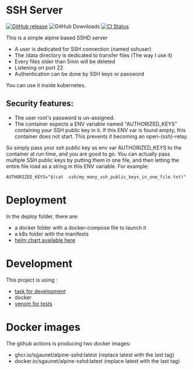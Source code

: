 # SSH Server

[![GitHub release](https://img.shields.io/github/release/sgaunet/alpine-sshd.svg)](https://github.com/sgaunet/helm-alpine-sshd/releases/latest)
![GitHub Downloads](https://img.shields.io/github/downloads/sgaunet/alpine-sshd/total)
[![CI Status](https://github.com/sgaunet/alpine-sshd/actions/workflows/publish.yml/badge.svg)](https://github.com/sgaunet/alpine-sshd/actions/workflows/publish.yml)

This is a simple alpine based SSHD server

  * A user is dedicated for SSH connection (named sshuser)
  * The /data directory is dedicated to transfer files (The way I use it)
  * Every files older than 5min will be deleted
  * Listening on port 22
  * Authentication can be done by SSH keys or password
  
You can use it inside kubernetes.

## Security features:

* The user root's password is un-assigned. 
* The container expects a ENV variable named "AUTHORIZED_KEYS" containing your SSH public key in it. If this ENV var is found empty, this container does not start. This prevents it becoming an open-(ssh)-relay. 

So simply pass your ssh public key as env var AUTHORIZED_KEYS to the container at run time, and you are good to go. You can actually pass multiple SSH public keys by putting them in one file, and then letting the entire file load as a string in this ENV variable. For example:

```
AUTHORIZED_KEYS="$(cat .ssh/my_many_ssh_public_keys_in_one_file.txt)"
```

# Deployment

In the deploy folder, there are:

* a docker folder with a docker-compose file to launch it
* a k8s folder with the manifests
* [helm chart available here](https://github.com/sgaunet/helm-alpine-sshd)

# Development

This project is using :

* [task for development](https://taskfile.dev/#/)
* docker
* [venom for tests](https://github.com/ovh/venom)

# Docker images

The github actions is producing two docker images:

* ghcr.io/sgaunet/alpine-sshd:latest (replace latest with the last tag)
* docker.io/sgaunet/alpine-sshd:latest (replace latest with the last tag)
